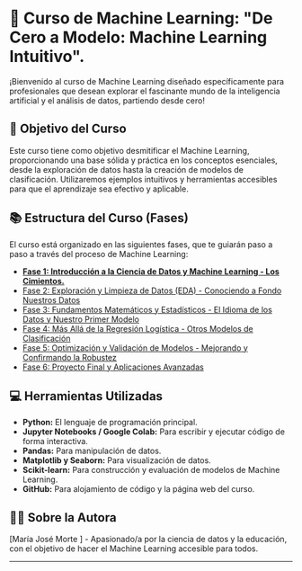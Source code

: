 # 🚀 Curso de Machine Learning: **"De Cero a Modelo: Machine Learning Intuitivo"**.

¡Bienvenido al curso de Machine Learning diseñado específicamente para profesionales que desean explorar el fascinante mundo de la inteligencia artificial y el análisis de datos, partiendo desde cero!

## 🎯 Objetivo del Curso

Este curso tiene como objetivo desmitificar el Machine Learning, proporcionando una base sólida y práctica en los conceptos esenciales, desde la exploración de datos hasta la creación de modelos de clasificación. Utilizaremos ejemplos intuitivos y herramientas accesibles para que el aprendizaje sea efectivo y aplicable.



## 📚 Estructura del Curso (Fases)

El curso está organizado en las siguientes fases, que te guiarán paso a paso a través del proceso de Machine Learning:

* [**Fase 1: Introducción a la Ciencia de Datos y Machine Learning - Los Cimientos.**](Fase1/README.md)
* [Fase 2: Exploración y Limpieza de Datos (EDA) - Conociendo a Fondo Nuestros Datos](Fase2/README.md)
* [Fase 3: Fundamentos Matemáticos y Estadísticos - El Idioma de los Datos y Nuestro Primer Modelo](Fase3/README.md)
* [Fase 4: Más Allá de la Regresión Logística - Otros Modelos de Clasificación](Fase4/README.md)
* [Fase 5: Optimización y Validación de Modelos - Mejorando y Confirmando la Robustez](Fase5/README.md)
* [Fase 6: Proyecto Final y Aplicaciones Avanzadas](Fase6/README.md) 


## 💻 Herramientas Utilizadas

* **Python:** El lenguaje de programación principal.
* **Jupyter Notebooks / Google Colab:** Para escribir y ejecutar código de forma interactiva.
* **Pandas:** Para manipulación de datos.
* **Matplotlib y Seaborn:** Para visualización de datos.
* **Scikit-learn:** Para construcción y evaluación de modelos de Machine Learning.
* **GitHub:** Para alojamiento de código y la página web del curso.

## 👩‍🏫 Sobre la Autora

[María José Morte ] - Apasionado/a por la ciencia de datos y la educación, con el objetivo de hacer el Machine Learning accesible para todos.

---
